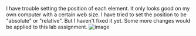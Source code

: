 I have trouble setting the position of each element. It only looks good on my own computer with a certain web size. I have tried to set the position to be "absolute" or "relative". But I haven't fixed it yet. Some more changes would be applied to this lab assignment.
![image](https://github.com/xiaoguaishou0202yy/unit-3/assets/158022313/19579669-2b9b-4394-af8e-e2f82aa6bceb)
